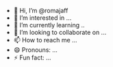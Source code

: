 - 👋 Hi, I’m @romajaff
- 👀 I’m interested in ...
- 🌱 I’m currently learning ..
- 💞️ I’m looking to collaborate on ...
- 📫 How to reach me ...
- 😄 Pronouns: ...
- ⚡ Fun fact: ...

<!---
romajaff/romajaff is a ✨ special ✨ repository because its `README.md` (this file) appears on your GitHub profile.
You can click the Preview link to take a look at your changes.
--->

